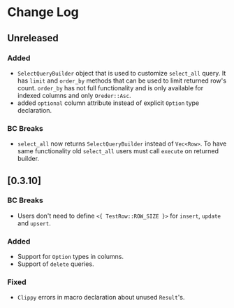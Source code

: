 Change Log
==========

## Unreleased

### Added

- `SelectQueryBuilder` object that is used to customize `select_all` query. It has `limit` and `order_by` methods that 
can be used to limit returned row's count. `order_by` has not full functionality and is only available for indexed columns
and only `Oreder::Asc`.
- added `optional` column attribute instead of explicit `Option` type declaration.

### BC Breaks

- `select_all` now returns `SelectQueryBuilder` instead of `Vec<Row>`. To have same functionality old `select_all` users must call `execute` on returned builder.

## [0.3.10]

### BC Breaks

- Users don't need to define `<{ TestRow::ROW_SIZE }>` for `insert`, `update` and `upsert`.

### Added

- Support for `Option` types in columns.
- Support of `delete` queries.

### Fixed

- `Clippy` errors in macro declaration about unused `Result`'s.